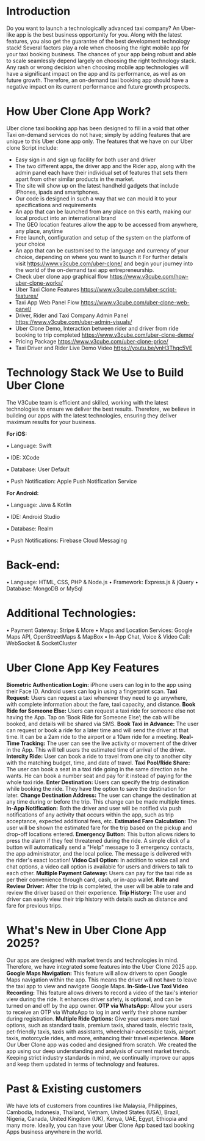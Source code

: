 Introduction
============
Do you want to launch a technologically advanced taxi company? An Uber-like app is the best business opportunity for you. Along with the latest features, you also get the guarantee of the best development technology stack!
Several factors play a role when choosing the right mobile app for your taxi booking business. The chances of your app being robust and able to scale seamlessly depend largely on choosing the right technology stack.
Any rash or wrong decision when choosing mobile app technologies will have a significant impact on the app and its performance, as well as on future growth. Therefore, an on-demand taxi booking app should have a negative impact on its current performance and future growth prospects.

How Uber Clone App Work?
=================
Uber clone taxi booking app has been designed to fill in a void that other Taxi on-demand services do not have; simply by adding features that are unique to this Uber clone app only. The features that we have on our Uber clone Script include:
-  Easy sign in and sign up facility for both user and driver
-  The two different apps, the driver app and the Rider app, along with the admin panel each have their individual set of features that sets them apart from other similar products in the market. 
-  The site will show up on the latest handheld gadgets that include iPhones, ipads and smartphones. 
-  Our code is designed in such a way that we can mould it to your specifications and requirements
-  An app that can be launched from any place on this earth, making our local product into an international brand
-  The GEO location features allow the app to be accessed from anywhere, any place, anytime
-  Free launch, configuration and setup of the system on the platform of your choice
-  An app that can be customised to the language and currency of your choice, depending on where you want to launch it
For further details visit https://www.v3cube.com/uber-clone/ and begin your journey into the world of the on-demand taxi app entrepreneurship.
-  Check uber clone app graphical flow https://www.v3cube.com/how-uber-clone-works/
-  Uber Taxi Clone Features https://www.v3cube.com/uber-script-features/
-  Taxi App Web Panel Flow https://www.v3cube.com/uber-clone-web-panel/
-  Driver, Rider and Taxi Company Admin Panel https://www.v3cube.com/uber-admin-visuals/
-  Uber Clone Demo, Interaction between rider and driver from ride booking to trip completed https://www.v3cube.com/uber-clone-demo/
-  Pricing Package https://www.v3cube.com/uber-clone-price/
-  Taxi Driver and Rider Live Demo Video https://youtu.be/vnH3Thqc5VE

Technology Stack We Use to Build Uber Clone
===========================================
The V3Cube team is efficient and skilled, working with the latest technologies to ensure we deliver the best results. Therefore, we believe in building our apps with the latest technologies, ensuring they deliver maximum results for your business.

**For iOS:**

•	Language: Swift

•	IDE: XCode

•	Database: User Default

•	Push Notification: Apple Push Notification Service

**For Android:**

•	Language: Java & Kotlin

•	IDE: Android Studio

•	Database: Realm

•	Push Notifications: Firebase Cloud Messaging 

Back-end:
=========
•	Language: HTML, CSS, PHP & Node.js 
•	Framework: Express.js & jQuery
•	Database: MongoDB or MySql

Additional Technologies:
========================
•	Payment Gateway: Stripe & More 
•	Maps and Location Services: Google Maps API, OpenStreetMaps & MapBox
•	In-App Chat, Voice & Video Call: WebSocket & SocketCluster

Uber Clone App Key Features
============================
**Biometric Authentication Login:** iPhone users can log in to the app using their Face ID. Android users can log in using a fingerprint scan.
**Taxi Request:** Users can request a taxi whenever they need to go anywhere, with complete information about the fare, taxi capacity, and distance.
**Book Ride for Someone Else:** Users can request a taxi ride for someone else not having the App. Tap on ‘Book Ride for Someone Else’; the cab will be booked, and details will be shared via SMS.
**Book Taxi in Advance:** The user can request or book a ride for a later time and will send the driver at that time. It can be a 2am ride to the airport or a 10am ride for a meeting.
**Real-Time Tracking:** The user can see the live activity or movement of the driver in the App. This will tell users the estimated time of arrival of the driver.
**Intercity Ride:** User can book a ride to travel from one city to another city with the matching budget, time, and date of travel.
**Taxi Pool/Ride Share:** The user can book a seat in a taxi ride going in the same direction as he wants. He can book a number seat and pay for it instead of paying for the whole taxi ride.
**Enter Destination:** Users can specify the trip destination while booking the ride. They have the option to save the destination for later.
**Change Destination Address:** The user can change the destination at any time during or before the trip. This change can be made multiple times.
**In-App Notification:** Both the driver and user will be notified via push notifications of any activity that occurs within the app, such as trip acceptance, expected additional fees, etc.
**Estimated Fare Calculation:** The user will be shown the estimated fare for the trip based on the pickup and drop-off locations entered.
**Emergency Button:** This button allows riders to press the alarm if they feel threatened during the ride. A simple click of a button will automatically send a "Help" message to 3 emergency contacts, the app administrator, and the local police. The message is delivered with the rider's exact location!
**Video Call Option:** In addition to voice call and chat options, a video call option is available for users and drivers to talk to each other.
**Multiple Payment Gateway:** Users can pay for the taxi ride as per their convenience through card, cash, or in-app wallet.
**Rate and Review Driver:** After the trip is completed, the user will be able to rate and review the driver based on their experience.
**Trip History:** The user and driver can easily view their trip history with details such as distance and fare for previous trips.

What's New in Uber Clone App 2025?
===================================
Our apps are designed with market trends and technologies in mind. Therefore, we have integrated some features into the Uber Clone 2025 app.
**Google Maps Navigation:** This feature will allow drivers to open Google Maps navigation within the app. This means the driver will not have to leave the taxi app to view and navigate Google Maps.
**In-Side-Live Taxi Video Recording:** This feature allows drivers to record a video of the taxi's interior view during the ride. It enhances driver safety, is optional, and can be turned on and off by the app owner.
**OTP via WhatsApp:** Allow your users to receive an OTP via WhatsApp to log in and verify their phone number during registration.
**Multiple Ride Options:** Give your users more taxi options, such as standard taxis, premium taxis, shared taxis, electric taxis, pet-friendly taxis, taxis with assistants, wheelchair-accessible taxis, airport taxis, motorcycle rides, and more, enhancing their travel experience.
**More**
Our Uber Clone app was coded and designed from scratch. We created the app using our deep understanding and analysis of current market trends. Keeping strict industry standards in mind, we continually improve our apps and keep them updated in terms of technology and features.

Past & Existing customers
=========================
We have lots of customers from countires like Malaysia, Philippines, Cambodia, Indonesia, Thailand, Vietnam, United States (USA), Brazil, Nigeria, Canada, United Kingdom (UK), Kenya, UAE, Egypt, Ethiopia and many more. Ideally, you can have your Uber Clone App based taxi booking Apps business anywhere in the world.

